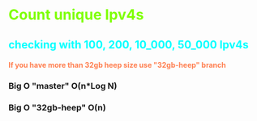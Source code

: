 <h1 style="color: chartreuse"> Count unique Ipv4s 
</h1>
<h2 style="color: cyan">checking with 100, 200, 10_000, 50_000  Ipv4s</h2>

<h4 style="color: coral">If you have more than 32gb heep size use "32gb-heep" branch</h4>


<h3>Big O "master" O(n*Log N)</h3>
<h3>Big O "32gb-heep" O(n)</h3>
